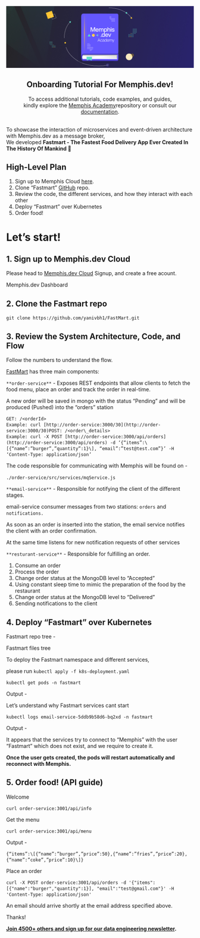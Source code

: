 <div align="center">

<img src="https://github.com/memphisdev/onboarding-app/blob/master/docs/Newsletter.jpg" />

<h2>Onboarding Tutorial For Memphis.dev!</h2>

<p>
To access additional tutorials, code examples, and guides,<br>kindly explore the <a href="https://github.com/memphisdev/memphis-dev-academy">Memphis Academy</a>repository or consult our <a href="https://docs.memphis.dev">documentation</a>.
</p>

</div>

<br>
To showcase the interaction of microservices and event-driven architecture with Memphis.dev as a message broker,<br>We developed <b>Fastmart - The Fastest Food Delivery App Ever Created In The History Of Mankind 🎉</b>

## High-Level Plan


1.  Sign up to Memphis Cloud [here](https://memphis.dev).
2.  Clone “Fastmart” [GitHub](https://github.com/yanivbh1/FastMart) repo.
3.  Review the code, the different services, and how they interact with each other
4.  Deploy “Fastmart” over Kubernetes
5.  Order food!

Let’s start!
============

1\. Sign up to Memphis.dev Cloud
--------------------------------

Please head to [Memphis.dev Cloud](https://cloud.memphis.dev) Signup, and create a free acount.

Memphis.dev Dashboard

2\. Clone the Fastmart repo
---------------------------

```
git clone https://github.com/yanivbh1/FastMart.git
```

3\. Review the System Architecture, Code, and Flow
--------------------------------------------------

Follow the numbers to understand the flow.

[FastMart](https://github.com/yanivbh1/FastMart) has three main components:

`**order-service**` - Exposes REST endpoints that allow clients to fetch the food menu, place an order and track the order in real-time.

A new order will be saved in mongo with the status “Pending” and will be produced (Pushed) into the “orders” station

```
GET: /<orderId>  
Example: curl [http://order-service:3000/30](http://order-service:3000/30)POST: /<order\_details>  
Example: curl -X POST [http://order-service:3000/api/orders](http://order-service:3000/api/orders) -d ‘{“items”:\[{“name”:”burger”,”quantity”:1}\], “email”:”test@test.com”}’ -H ‘Content-Type: application/json’
```

The code responsible for communicating with Memphis will be found on -

`./order-service/src/services/mqService.js`

`**email-service**` - Responsible for notifying the client of the different stages.

email-service consumer messages from two stations: `orders` and `notifications.`

As soon as an order is inserted into the station, the email service notifies the client with an order confirmation.

At the same time listens for new notification requests of other services

`**resturant-service**` - Responsible for fulfilling an order.

1.  Consume an order
2.  Process the order
3.  Change order status at the MongoDB level to “Accepted”
4.  Using constant sleep time to mimic the preparation of the food by the restaurant
5.  Change order status at the MongoDB level to “Delivered”
6.  Sending notifications to the client

4\. Deploy “Fastmart” over Kubernetes
-------------------------------------

Fastmart repo tree -

Fastmart files tree

To deploy the Fastmart namespace and different services,

please run `kubectl apply -f k8s-deployment.yaml`

```
kubectl get pods -n fastmart
```

Output -

Let’s understand why Fastmart services cant start

```
kubectl logs email-service-5ddb9b58d6-bq2xd -n fastmart
```

Output -

It appears that the services try to connect to “Memphis” with the user “Fastmart” which does not exist, and we require to create it.

**Once the user gets created, the pods will restart automatically and reconnect with Memphis.**

5\. Order food! (API guide)
---------------

Welcome

```
curl order-service:3001/api/info
```

Get the menu

```
curl order-service:3001/api/menu
```

Output -

```
{“items”:\[{“name”:”burger”,”price”:50},{“name”:”fries”,”price”:20},{“name”:”coke”,”price”:10}\]}
```

Place an order

```
curl -X POST order-service:3001/api/orders -d '{"items":[{"name":"burger","quantity":1}], "email":"test@gmail.com"}' -H 'Content-Type: application/json'
```

An email should arrive shortly at the email address specified above.

Thanks!

[**Join 4500+ others and sign up for our data engineering newsletter**](https://memphis.dev/newsletter)**.**
